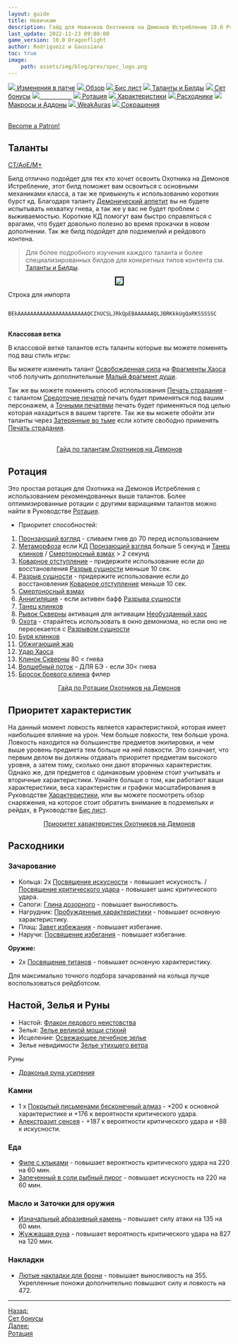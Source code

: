 ```yaml
---
layout: guide
title: Новичкам
description: Гайд для Новичков Охотников на Демонов Истребление 10.0 PvE Dragonflight
last_update: 2022-11-23 09:00:00
game_version: 10.0 Dragonflight
author: Rodriguezz и Gaussiana
toc: true
image:
    path: assets/img/blog/prev/spec_logo.png
---
```


<div id="smooth-nav-outer">
<a href="{{ site.url }}/guide/havoc/changes-patch.html"><img src="https://wow.zamimg.com/images/wow/icons/medium/inv_misc_spyglass_02.jpg"> Изменения в патче</a>
<a href="{{ site.url }}/guide/havoc/overview.html"><img src="https://wow.zamimg.com/images/wow/icons/medium/inv_misc_spyglass_02.jpg"> Обзор</a>
<a href="{{ site.url }}/guide/havoc/gear.html"><img src="https://wow.zamimg.com/images/wow/icons/medium/inv_chest_chain_03.jpg"> Бис лист</a>
<a href="{{ site.url }}/guide/havoc/talent-builds.html"><img src="https://wow.zamimg.com/images/wow/icons/medium/ability_marksmanship.jpg"> Таланты и Билды</a>
<a href="{{ site.url }}/guide/havoc/set-bonuses.html"><img src="https://wow.zamimg.com/images/wow/icons/medium/wow_token01.jpg"> Сет бонусы</a>
<a href="{{ site.url }}/guide/havoc/beginners.html"><img src="https://wow.zamimg.com/images/wow/icons/medium/spell_lifegivingseed.jpg"><span style="color: white;"> Новичкам</span></a>
<a href="{{ site.url }}/guide/havoc/rotation-priority.html"><img src="https://wow.zamimg.com/images/wow/icons/medium/spell_mekkatorque_bot_bluegear.jpg"> Ротация</a>
<a href="{{ site.url }}/guide/havoc/stats.html"><img src="https://wow.zamimg.com/images/wow/icons/medium/inv_inscription_80_warscroll_intellect.jpg"> Характеристики</a>
<a href="{{ site.url }}/guide/havoc/consumables.html"><img src="https://wow.zamimg.com/images/wow/icons/medium/inv_potion_92.jpg"> Расходники</a>
<a href="{{ site.url }}/guide/havoc/macros-addons.html"><img src="https://wow.zamimg.com/images/wow/icons/medium/inv_eng_gearspringparts.jpg"> Макросы и Аддоны</a>
<a href="{{ site.url }}/guide/havoc/weakauras.html"><img src="https://wow.zamimg.com/images/wow/icons/medium/spell_holy_auramastery.jpg"> WeakAuras</a>
<a href="{{ site.url }}/guide/havoc/common-terms.html"><img src="https://wow.zamimg.com/images/wow/icons/medium/ui_chat.jpg"> Сокращения</a>
</div>
<br>

<a href="https://www.patreon.com/bePatron?u=43917749"  data-patreon-widget-type="become-patron-button">Become a Patron!</a><script async src="https://c6.patreon.com/becomePatronButton.bundle.js"></script>

## Таланты

<div class="tabs" id="tabs-1">
    <div class="tabs__nav">
      <a class="tabs__link tabs__link_active" href="#content-1">СТ/АоЕ/М+</a>
</div>

<div class="tabs__content"> 
<div class="tabs__pane tabs__pane_show" id="content-1">
<div class="tabs_in" markdown="1">	

Билд отлично подойдет для тех кто хочет освоить Охотника на Демонов Истребление, этот билд поможет вам освоиться с основными механиками класса, а так же привыкнуть к использованию коротких бурст кд. Благодаря таланту [Демонический аппетит](https://wowhead.com/ru/spell=206478/) вы не будете испытывать нехватку гнева, а так же у вас не будет проблем с выживаемостью. Короткие КД помогут вам быстро справляться с врагами, что будет довольно полезно во время прокачки в новом дополнении. Так же билд подойдет для подземелий и рейдового контена. 

> Для более подробного изучения каждого таланта и более специализированных билдов для конкретных типов контента см. [Таланты и Билды]({{site.url}}/guide/havoc/talent-builds.html).

<p align="center" width="100%"> <img src="{{ site.url }}/assets/img/guide/havoc/dragonflight/Havoc_Essb_Demonic.jpg" style="outline: 2px solid #000;"> </p>

Строка для импорта

<pre>
<code class="language-less">
BEkAAAAAAAAAAAAAAAAAAAAAAQCIhUCSLJRkQpEBAAAAAAQLJBRKkkUgQaRKSSSSSC
</code>
</pre>

**Классовая ветка**

В классовой ветке талантов есть таланты которые вы можете поменять под ваш стиль игры:

Вы можете изменить талант [Освобожденная сила](https://www.wowhead.com/ru/spell=206477/) на [Фрагменты Хаоса](https://www.wowhead.com/ru/spell=320412) чтоб получить дополнительные [Малый фрагмент души](https://www.wowhead.com/ru/spell=215393).

Так же вы можете поменять способ использования [Печать страдания](https://www.wowhead.com/ru/spell=207684) - с талантом [Средоточие печатей](https://www.wowhead.com/ru/spell=207666) печать будет применяться под вашим персонажем, а [Точными печатями](https://www.wowhead.com/ru/spell=389799) печать будет применяться под целью которая нахадиться в вашем таргете. Так же вы можете обойти эти таланты через [Затерянные во тьме](https://www.wowhead.com/ru/spell=389849/) если хотите свободно применять [Печать страдания](https://www.wowhead.com/ru/spell=207684).

</div>
      </div>
    </div>
</div>
	   
<br>

<div style="text-align: -webkit-center;">
<a class="c12 cta-button" href="{{ site.url }}/guide/havoc/talent-builds.html" data-border="strong" data-markup-content-target="1" data-icon="true">
<span class="cta-button-icon" style="background-image: url(&quot;https://wow.zamimg.com/images/wow/icons/medium/ability_demonhunter_specdps.jpg&quot;);">
</span>Гайд по талантам Охотников на Демонов</a></div>

## Ротация

Это простая ротация для Охотника на Демонов Истребления с использованием рекомендованных выше талантов. Более оптимизированные ротации с другими вариациями талантов можно найти в Руководстве <a href="{{ site.url }}/guide/havoc/rotation-priority.html"> Ротация</a>.
<br>
- Приоритет способностей:

1. [Пронзающий взгляд](https://www.wowhead.com/ru/spell=198013) - сливаем гнев до 70 перед использованием
1. [Метаморфоза](https://www.wowhead.com/ru/spell=191427) если КД [Пронзающий взгляд](https://www.wowhead.com/ru/spell=198013) больше 5 секунд и [Танец клинков](https://www.wowhead.com/ru/spell=188499/) / [Смертоносный взмах](https://www.wowhead.com/ru/spell=210152) > 2 секунд
1. [Коварное отступление](https://www.wowhead.com/ru/spell=198793) - придержите использование если до восстановления [Разрыв сущности](https://www.wowhead.com/ru/spell=258860) меньше 10 сек.
1. [Разрыв сущности](https://www.wowhead.com/ru/spell=258860) - придержите использование если до восстановления [Коварное отступление](https://www.wowhead.com/ru/spell=198793) меньше 10 сек.
1. [Смертоносный взмах](https://www.wowhead.com/ru/spell=210152)
1. [Аннигиляция](https://www.wowhead.com/ru/spell=201427) - если активен бафф [Разрыва сущности](https://www.wowhead.com/ru/spell=258860)
1. [Танец клинков](https://www.wowhead.com/ru/spell=188499/)
1. [Рывок Скверны](https://www.wowhead.com/ru/spell=195072) активация для активации [Необузданный хаос](https://www.wowhead.com/ru/spell=347461)
1. [Охота](https://www.wowhead.com/ru/spell=370965) - старайтесь использовать в окно демонизма, но если оно не пересекается с [Разрывом сущности](https://www.wowhead.com/ru/spell=258860)
1. [Буря клинков](https://www.wowhead.com/ru/spell=342817)
1. [Обжигающий жар](https://www.wowhead.com/ru/spell=258920)
1. [Удар Хаоса](https://www.wowhead.com/ru/spell=162794)
1. [Клинок Скверны](https://www.wowhead.com/ru/spell=213243/) 80 < гнева
1. [Волшебный поток](https://www.wowhead.com/ru/spell=28730) - ДЛЯ БЭ - если 30<  гнева 
1. [Бросок боевого клинка](https://www.wowhead.com/ru/spell=185123) филер
		
<div style="text-align: -webkit-center; text-align: -moz-center;"><a class="c12 cta-button" href="{{ site.url }}/guide/havoc/rotation-priority.html" data-border="strong" data-markup-content-target="1" data-icon="true">
<span class="cta-button-icon" style="background-image: url(&quot;https://wow.zamimg.com/images/wow/icons/medium/ability_demonhunter_specdps.jpg&quot;);">
</span>Гайд по Ротации Охотников на Демонов</a></div>

## Приоритет характеристик

На данный момент ловкость является характеристикой, которая имеет наибольшее влияние на урон. 
Чем больше ловкости, тем больше урона. Ловкость находится на большинстве предметов экипировки, 
и чем выше уровень предмета тем больше на ней ловкости. Это означает, что первым делом вы должны отдавать приоритет предметам высокого уровня, 
а затем тому, сколько они дают вторичных характеристик. Однако же, для предметов с одинаковым уровнем стоит учитывать и вторичные характеристики. 
Узнайте больше о том, как работают ваши характеристики, веса характеристик и графики масштабирования в Руководстве <a href="{{ site.url }}/guide/havoc/stats.html">Характеристики</a>, или вы можете посмотреть обзор снаряжения, 
на которое стоит обратить внимание в подземельях и рейдах, в Руководстве <a href="{{ site.url }}/guide/havoc/gear.html"> Бис лист</a>.  

	
<div style="text-align: -webkit-center; text-align: -moz-center;"><a class="c12 cta-button" href="{{ site.url }}/guide/havoc/stats.html" data-border="strong" data-markup-content-target="1" data-icon="true">
<span class="cta-button-icon" style="background-image: url(&quot;https://wow.zamimg.com/images/wow/icons/medium/ability_demonhunter_specdps.jpg&quot;);">
</span>Приоритет характеристик Охотников на Демонов</a></div>

## Расходники

### Зачарование

* Кольца: 2х [Посвящение искусности](https://www.wowhead.com/ru/spell=389294) - повышает искусность. / [Посвящение критического удара](https://www.wowhead.com/ru/spell=389292) - повышает шанс критического удара.
* Сапоги: [Глина дозорного](https://www.wowhead.com/ru/spell=389484) - повышает выносливость.
* Нагрудник: [Пробужденные характеристики](https://www.wowhead.com/ru/spell=389410/) - повышает основную характеристику. 
* Плащ: [Завет избежания](https://www.wowhead.com/ru/spell=389397/) - повышает избегание.
* Наручи: [Посвящение избегания](https://www.wowhead.com/ru/spell=389301) - повышает избегание.

**Оружие:**

* 2х [Посвящение титанов](https://www.wowhead.com/ru/spell=389550) - повышает основную характеристику.

Для максимально точного подбора зачарований на кольца лучше воспользоваться рейдботсом.

## Настой, Зелья и Руны

* Настой: [Флакон ледового неистовства](https://www.wowhead.com/ru/item=191335)
* Зелья: [Зелье великой мощи стихий](https://www.wowhead.com/ru/item=191383)
* Исцеление: [Освежающее лечебное зелье](https://www.wowhead.com/ru/item=191380/)
* Зелье невидимости [Зелье утихшего ветра](https://www.wowhead.com/ru/item=191395)

Руны
* [Драконья руна усиления](https://www.wowhead.com/ru/item=201325)

### Камни

* 1 х [Покрытый письменами бесконечный алмаз](https://www.wowhead.com/ru/item=192982) - +200 к основной характеристике и +176 к вероятности критического удара.
* [Алекстразит сенсея](https://www.wowhead.com/ru/item=192922) - +187 к вероятности критического удара и +88 к искусности.

### Еда

* [Филе с клыками](https://www.wowhead.com/ru/item=197779) - повышает вероятность критического удара на 220 на 60 мин.
* [Запеченный в соли рыбный пирог](https://www.wowhead.com/ru/item=197781) - повышает искусность на 220 на 60 мин.

### Масло и Заточки для оружия

* [Изначальный абразивный камень](https://www.wowhead.com/ru/item=191950) - повышает силу атаки на 135 на 60 мин.
* [Жужжащая руна](https://www.wowhead.com/ru/item=194823/) - повышает вероятность критического удара на 827 на 120 мин.

### Накладки 

* [Лютые накладки для брони](https://www.wowhead.com/ru/item=193565) - повышает выносливость на 355. Укрепленные поножи дополнительно повышают силу и ловкость на 472.

<hr>

<div class="minibox minibox-left"><a href="{{ site.url }}/guide/havoc/set-bonuses.html">Назад:<br>Сет бонусы</a></div>
<div class="minibox"><a href="{{ site.url }}/guide/havoc/rotation-priority.html">Далее:<br>Ротация</a></div>

<br>

<script>
    var $tabs = function (target) {
      var
        _elemTabs = (typeof target === 'string' ? document.querySelector(target) : target),
        _eventTabsShow,
        _showTab = function (tabsLinkTarget) {
          var tabsPaneTarget, tabsLinkActive, tabsPaneShow;
          tabsPaneTarget = document.querySelector(tabsLinkTarget.getAttribute('href'));
          tabsLinkActive = tabsLinkTarget.parentElement.querySelector('.tabs__link_active');
          tabsPaneShow = tabsPaneTarget.parentElement.querySelector('.tabs__pane_show');
          // если следующая вкладка равна активной, то завершаем работу
          if (tabsLinkTarget === tabsLinkActive) {
            return;
          }
          // удаляем классы у текущих активных элементов
          if (tabsLinkActive !== null) {
            tabsLinkActive.classList.remove('tabs__link_active');
          }
          if (tabsPaneShow !== null) {
            tabsPaneShow.classList.remove('tabs__pane_show');
          }
          // добавляем классы к элементам (в завимости от выбранной вкладки)
          tabsLinkTarget.classList.add('tabs__link_active');
          tabsPaneTarget.classList.add('tabs__pane_show');
          document.dispatchEvent(_eventTabsShow);
        },
        _switchTabTo = function (tabsLinkIndex) {
          var tabsLinks = _elemTabs.querySelectorAll('.tabs__link');
          if (tabsLinks.length > 0) {
            if (tabsLinkIndex > tabsLinks.length) {
              tabsLinkIndex = tabsLinks.length;
            } else if (tabsLinkIndex < 1) {
              tabsLinkIndex = 1;
            }
            _showTab(tabsLinks[tabsLinkIndex - 1]);
          }
        };

      _eventTabsShow = new CustomEvent('tab.show', { detail: _elemTabs });

      _elemTabs.addEventListener('click', function (e) {
        var tabsLinkTarget = e.target;
        // завершаем выполнение функции, если кликнули не по ссылке
        if (!tabsLinkTarget.classList.contains('tabs__link')) {
          return;
        }
        // отменяем стандартное действие
        e.preventDefault();
        _showTab(tabsLinkTarget);
      });

      return {
        showTab: function (target) {
          _showTab(target);
        },
        switchTabTo: function (index) {
          _switchTabTo(index);
        }
      }

    };

    (function () {
      var
        nameKey = 'mytabs2',
        mytabs = {},
        mytabsStorage = {},
        listTabs = document.querySelectorAll('.tabs');

      for (var i = 0, length = listTabs.length; i < length; i++) {
        if (listTabs[i].id) {
          mytabs[listTabs[i].id] = $tabs(listTabs[i]);
        }
      }
      if (localStorage.getItem(nameKey)) {
        mytabsStorage = JSON.parse(localStorage.getItem(nameKey));
        for (var key in mytabsStorage) {
          if (mytabs.hasOwnProperty(key)) {
            mytabs[key].showTab(document.querySelector('[href="' + mytabsStorage[key] + '"]'));
          }
        }
      }
      document.addEventListener('tab.show', function (e) {
        mytabsStorage[e.detail.closest('.tabs').getAttribute('id')] = e.detail.querySelector('.tabs__link_active').getAttribute('href');
        localStorage.setItem(nameKey, JSON.stringify(mytabsStorage));
      })
    })();
</script>	
